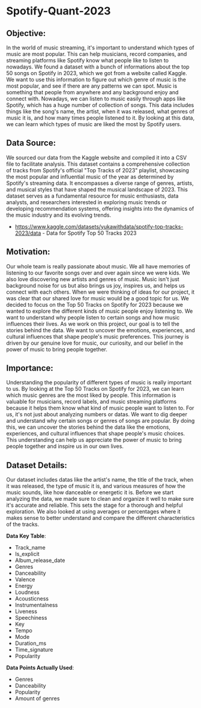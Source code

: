 # Spotify-Quant-2023
## Objective:

In the world of music streaming, it's important to understand which types of music are most popular. This can help musicians, record companies, and streaming platforms like Spotify know what people like to listen to nowadays. We found a dataset with a bunch of informations about the top 50 songs on Spotify in 2023, which we got from a website called Kaggle. We want to use this information to figure out which genre of music is the most popular, and see if there are any patterns we can spot. Music is something that people from anywhere and any background enjoy and connect with. Nowadays, we can listen to music easily through apps like Spotify, which has a huge number of collection of songs. This data includes things like the song's name, the artist, when it was released, what genres of music it is, and how many times people listened to it. By looking at this data, we can learn which types of music are liked the most by Spotify users.

## Data Source:

We sourced our data from the Kaggle website and compiled it into a CSV file to facilitate analysis. This dataset contains a comprehensive collection of tracks from Spotify's official "Top Tracks of 2023" playlist, showcasing the most popular and influential music of the year as determined by Spotify's streaming data. It encompasses a diverse range of genres, artists, and musical styles that have shaped the musical landscape of 2023. This dataset serves as a fundamental resource for music enthusiasts, data analysts, and researchers interested in exploring music trends or developing recommendation systems, offering insights into the dynamics of the music industry and its evolving trends. 
- https://www.kaggle.com/datasets/yukawithdata/spotify-top-tracks-2023/data - Data for Spotify Top 50 Tracks 2023

## Motivation:

Our whole team is really passionate about music. We all have memories of listening to our favorite songs over and over again since we were kids. We also love discovering new artists and genres of music. Music isn't just background noise for us but also brings us joy, inspires us, and helps us connect with each others. When we were thinking of ideas for our project, it was clear that our shared love for music would be a good topic for us. We decided to focus on the Top 50 Tracks on Spotify for 2023 because we wanted to explore the different kinds of music people enjoy listening to. We want to understand why people listen to certain songs and how music influences their lives. As we work on this project, our goal is to tell the stories behind the data. We want to uncover the emotions, experiences, and cultural influences that shape people's music preferences. This journey is driven by our genuine love for music, our curiosity, and our belief in the power of music to bring people together.

## Importance:

Understanding the popularity of different types of music is really important to us. By looking at the Top 50 Tracks on Spotify for 2023, we can learn which music genres are the most liked by people. This information is valuable for musicians, record labels, and music streaming platforms because it helps them know what kind of music people want to listen to. For us, it's not just about analyzing numbers or datas. We want to dig deeper and understand why certain songs or genres of songs are popular. By doing this, we can uncover the stories behind the data like the emotions, experiences, and cultural influences that shape people's music choices. This understanding can help us appreciate the power of music to bring people together and inspire us in our own lives.

## Dataset Details:

Our dataset includes datas like the artist's name, the title of the track, when it was released, the type of music it is, and various measures of how the music sounds, like how danceable or energetic it is. Before we start analyzing the data, we made sure to clean and organize it well to make sure it's accurate and reliable. This sets the stage for a thorough and helpful exploration. We also looked at using averages or percentages where it makes sense to better understand and compare the different characteristics of the tracks.

**Data Key Table**:
- Track_name
- Is_explicit
- Album_release_date
- Genres
- Danceability
- Valence
- Energy
- Loudness
- Acousticness
- Instrumentalness
- Liveness
- Speechiness
- Key
- Tempo
- Mode
- Duration_ms
- Time_signature
- Popularity
  
**Data Points Actually Used**:
- Genres
- Danceability
- Popularity
- Amount of genres
